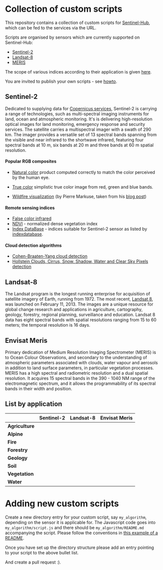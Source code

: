 # Collection of custom scripts
This repository contains a collection of custom scripts for [Sentinel-Hub](https://www.sentinel-hub.com/), which can be fed to the services via the URL.

Scripts are organised by sensors which are currently supported on Sentinel-Hub:
  - [Sentinel-2](#sentinel-2)
  - [Landsat-8](#landsat-8)
  - [MERIS](#meris)

The scope of various indices according to their application is given [here](#applications).

You are invited to publish your own scripts - see [howto](#howto).

## <a name="sentinel-2"></a>Sentinel-2
Dedicated to supplying data for [Copernicus services](http://www.esa.int/Our_Activities/Observing_the_Earth/Copernicus/Sentinel-2), Sentinel-2 is carrying a range of technologies, such as multi-spectral imaging instruments for land, ocean and atmospheric monitoring. It's is delivering high-resolution optical images for land monitoring, emergency response and security services. The satellite carries a multispectral imager with a swath of 290 km. The imager provides a versatile set of 13 spectral bands spanning from the visible and near infrared to the shortwave infrared, featuring four spectral bands at 10 m, six bands at 20 m and three bands at 60 m spatial resolution.


#### Popular RGB composites
 - [Natural color](sentinel-2/natural_color) product computed correctly to match the color perceived by the human eye.
 - [True color](sentinel-2/true_color) simplistic true color image from red, green and blue bands.

 - [Wildfire visualization](sentinel-2/markuse_fire) (by Pierre Markuse, taken from his [blog post](https://pierre-markuse.net/2017/08/07/visualizing-wildfires-sentinel-2-imagery-eo-browser/))

#### Remote sensing indices
 - [False color infrared](sentinel-2/false_color_infrared)
 - [NDVI](sentinel-2/ndvi) - normalized dense vegetation index
 - [Index DataBase](sentineel-2/indexdb) - indices suitable for Sentinel-2 sensor as listed by [indexdatabase](http://www.indexdatabase.de/).

#### Cloud detection algorithms
 - [Cohen-Braaten-Yang cloud detection](sentinel-2/cby_cloud_detection)
 - [Hollstein Clouds, Cirrus, Snow, Shadow, Water and Clear Sky Pixels detection](sentinel-2/hollstein)

## <a name="landsat-8"></a>Landsat-8
The Landsat program is the longest running enterprise for acquisition of satellite imagery of Earth, running from 1972. The most recent, [Landsat 8](http://landsat.usgs.gov/landsat8.php), was launched on February 11, 2013. The images are a unique resource for global change research and applications in agriculture, cartography, geology, forestry, regional planning, surveillance and education. Landsat 8 data has eight spectral bands with spatial resolutions ranging from 15 to 60 meters; the temporal resolution is 16 days.


## <a name="meris"></a>Envisat Meris
Primary dedication of Medium Resolution Imaging Spectrometer (MERIS) is to Ocean Colour Observations, and secondary to the understanding of atmospheric parameters associated with clouds, water vapour and aerosols in addition to land surface parameters, in particular vegetation processes. MERIS has a high spectral and radiometric resolution and a dual spatial resolution. It acquires 15 spectral bands in the 390 - 1040 NM range of the electromagnetic spectrum, and it allows the programmability of its spectral bands in their width and position.

## <a name="application"></a>List by application
|    | Sentinel-2    | Landsat-8       | Envisat Meris  |
| ------------- |:-------------:| :-------------: | :-------------:|
| **Agriculture**                  |  | | |
| **Alpine**                       |  | | |
| **Fire**                         |  | | |
| **Forestry**                     |  | | |
| **Geology**                      |  | | |
| **Soil**                         |  | | |
| **Vegetation**                   |  | | |
| **Water**                        |  | | |  |

# <a name="howto"></a>Adding new custom scripts
 Create a new directory entry for your custom script, say `my_algorithm`, depending on the sensor it is applicable for. The Javascript code goes into `my_algorithm/script.js` and there should be `my_algorithm/README.md` accompanying the script. Please follow the conventions in [this example of a README](sentinel-2/cby_cloud_detection/README.md).

  Once you have set up the directory structure please add an entry pointing to your script to the above bullet list.

  And create a pull request :).
